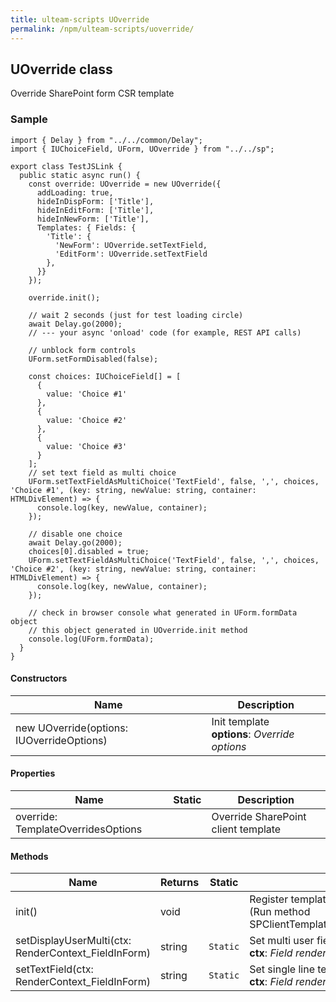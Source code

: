 ```yaml
---
title: ulteam-scripts UOverride
permalink: /npm/ulteam-scripts/uoverride/
---
```


## UOverride class

Override SharePoint form CSR template

### Sample

```tsx
import { Delay } from "../../common/Delay";
import { IUChoiceField, UForm, UOverride } from "../../sp";

export class TestJSLink {
  public static async run() {
    const override: UOverride = new UOverride({
      addLoading: true,
      hideInDispForm: ['Title'],
      hideInEditForm: ['Title'],
      hideInNewForm: ['Title'],
      Templates: { Fields: {
        'Title': {
          'NewForm': UOverride.setTextField,
          'EditForm': UOverride.setTextField
        },
      }}
    });

    override.init();

    // wait 2 seconds (just for test loading circle)
    await Delay.go(2000);
    // --- your async 'onload' code (for example, REST API calls)
    
    // unblock form controls
    UForm.setFormDisabled(false);
    
    const choices: IUChoiceField[] = [
      {
        value: 'Choice #1'
      },
      {
        value: 'Choice #2'
      },
      {
        value: 'Choice #3'
      }
    ];
    // set text field as multi choice
    UForm.setTextFieldAsMultiChoice('TextField', false, ',', choices, 'Choice #1', (key: string, newValue: string, container: HTMLDivElement) => {
      console.log(key, newValue, container);
    });
    
    // disable one choice
    await Delay.go(2000);
    choices[0].disabled = true;
    UForm.setTextFieldAsMultiChoice('TextField', false, ',', choices, 'Choice #2', (key: string, newValue: string, container: HTMLDivElement) => {
      console.log(key, newValue, container);
    });

    // check in browser console what generated in UForm.formData object
    // this object generated in UOverride.init method
    console.log(UForm.formData);
  }
}
```

#### Constructors

| Name | Description |
|-|-|
| new UOverride(options: IUOverrideOptions) | Init template  <br> **options**: *Override options <br>*  |

#### Properties

| Name | Static | Description |
|-|-|-|
| override: TemplateOverridesOptions |  | Override SharePoint client template |

#### Methods

| Name | Returns | Static | Description |
|-|-|-|-|
| init() | void |  | Register template in TemplateManager. <br>(Run method SPClientTemplates.TemplateManager.RegisterTemplateOverrides(this.override))  |
| setDisplayUserMulti(ctx: RenderContext_FieldInForm) | string |  `Static`  | Set multi user field to display mode  <br> **ctx**: *Field render context <br>*  |
| setTextField(ctx: RenderContext_FieldInForm) | string |  `Static`  | Set single line text field to display mode  <br> **ctx**: *Field render context <br>*  |

